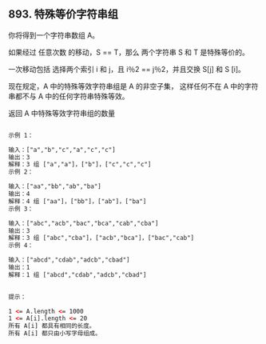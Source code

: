 ## 893. 特殊等价字符串组

你将得到一个字符串数组 A。

如果经过 任意次数 的移动，S == T，那么 两个字符串 S 和 T 是特殊等价的。

 

一次移动包括 选择两个索引 i 和 j，且 i％2 == j％2，并且交换 S[j] 和 S [i]。

现在规定，A 中的特殊等效字符串组是 A 的非空子集，
这样任何不在 A 中的字符串都不与 A 中的任何字符串特殊等效。


返回 A 中特殊等效字符串组的数量

```html

示例 1：

输入：["a","b","c","a","c","c"]
输出：3
解释：3 组 ["a","a"]，["b"]，["c","c","c"]
示例 2：

输入：["aa","bb","ab","ba"]
输出：4
解释：4 组 ["aa"]，["bb"]，["ab"]，["ba"]
示例 3：

输入：["abc","acb","bac","bca","cab","cba"]
输出：3
解释：3 组 ["abc","cba"]，["acb","bca"]，["bac","cab"]
示例 4：

输入：["abcd","cdab","adcb","cbad"]
输出：1
解释：1 组 ["abcd","cdab","adcb","cbad"]
 

提示：

1 <= A.length <= 1000
1 <= A[i].length <= 20
所有 A[i] 都具有相同的长度。
所有 A[i] 都只由小写字母组成。
```